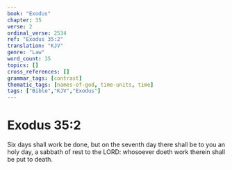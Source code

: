 ```yaml
---
book: "Exodus"
chapter: 35
verse: 2
ordinal_verse: 2534
ref: "Exodus 35:2"
translation: "KJV"
genre: "Law"
word_count: 35
topics: []
cross_references: []
grammar_tags: [contrast]
thematic_tags: [names-of-god, time-units, time]
tags: ["Bible","KJV","Exodus"]
---
```


# Exodus 35:2

Six days shall work be done, but on the seventh day there shall be to you an holy day, a sabbath of rest to the LORD: whosoever doeth work therein shall be put to death.

